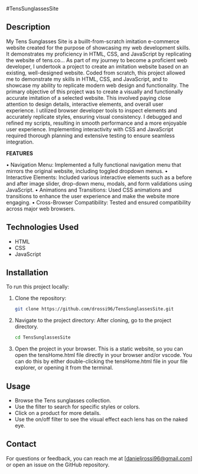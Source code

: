 #TensSunglassesSite

## Description
My Tens Sunglasses Site is a buillt-from-scratch imitation e-commerce website created for the purpose of showcasing my web development skills. It demonstrates my proficiency in HTML, CSS, and JavaScript by replicating the website of tens.co...
As part of my journey to become a proficient web developer, I undertook a project to create an imitation website based on an existing, well-designed website. Coded from scratch, this project allowed me to demonstrate my skills
in HTML, CSS, and JavaScript, and to showcase my ability to replicate modern web design and functionality. The primary objective of this project was to create a visually and functionally accurate imitation of a selected website. 
This involved paying close attention to design details, interactive elements, and overall user experience. I utilized browser developer tools to inspect elements and accurately replicate styles, ensuring visual consistency. 
I debugged and refined my scripts, resulting in smooth performance and a more enjoyable user experience. Implementing interactivity with CSS and JavaScript required thorough planning and extensive testing to ensure seamless integration.

**FEATURES**

• Navigation Menu: Implemented a fully functional navigation menu that mirrors the original website, including toggled dropdown menus.
• Interactive Elements: Included various interactive elements such as a before and after image slider, drop-down menu, modals, and form validations using JavaScript.
• Animations and Transitions: Used CSS animations and transitions to enhance the user experience and make the website more engaging.
• Cross-Browser Compatibility: Tested and ensured compatibility across major web browsers.

## Technologies Used
- HTML
- CSS
- JavaScript


## Installation

To run this project locally:

1. Clone the repository:
   ```bash
   git clone https://github.com/drossi96/TensSunglassesSite.git

2. Navigate to the project directory: After cloning, go to the project directory.
   ```bash
   cd TensSunglassesSite

3. Open the project in your browser. This is a static website, so you can open the tensHome.html file directly in your browser and/or vscode. You can do this by either double-clicking the tensHome.html file in your file explorer, or opening it from the terminal.


##  Usage

- Browse the Tens sunglasses collection.
- Use the filter to search for specific styles or colors.
- Click on a product for more details.
- Use the on/off filter to see the visual effect each lens has on the naked eye.


## Contact

For questions or feedback, you can reach me at [danieljrossi96@gmail.com] or open an issue on the GitHub repository.

